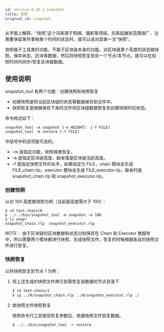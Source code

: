 ```yaml
---
id: version-0.20.1-snapshot
title: 快照
original_id: snapshot
---
```

从字面上解释，“快照”这个词来源于照相、摄影等领域，后来延展到范围很广，当需要保留某件事物某个时间的状态时，就可以说对其做一次“快照”。

快照属于工具类的功能，不属于区块链本身的功能。对区块链某个高度的状态做快照，保存状态、区块等数据，然后将快照恢复到另一个节点/本节点，就可以在较短时间内同步/恢复区块链数据。

## 使用说明

snapshot_tool 有两个功能：创建快照和快照恢复

- 创建快照是将当前区块链的状态等数据保存到文件中。
- 快照恢复是根据保存下来的文件将区块链数据恢复到创建快照时的状态。

命令格式如下：

    snapshot_tool -m snapshot [-e HEIGHT]  [-f FILE]
    snapshot_tool -m restore [-f FILE]
    

中括号中的选项是可选的。

- -m 是指定功能，快照或者恢复。
- -e 是指定区块链高度，缺省值是区块链当前高度。
- -f 是指定快照文件的名字，如果指定为 FILE，chain 模块会生成 FILE_chain.rlp，executor 模块会生成 FILE_executor.rlp，缺省时是 snapshot_chain.rlp 和 snapshot_executor.rlp。

### 创建快照

以对 100 高度做快照为例（当前链高度需大于 100）：

    $ cd test-chain/0
    $ ../../bin/snapshot_tool -m snapshot -e 100
    $ ls snap*
    snapshot_chain.rlp  snapshot_executor.rlp
    

NOTE： 由于区块链的区块数据和状态分别保存在 Chain 和 Executor 微服务中，所以需要两个模块都进行快照，生成快照文件，恢复的时候根据各自的快照文件进行恢复。

### 快照恢复

以将快照恢复到节点 1 为例：

1. 将上述生成的快照文件拷贝到需恢复链数据的节点目录下
    
    ```bash
    $ cd test-chain/1
    $ cp ../0/snapshot_chain.rlp ../0/snapshot_executor.rlp ./
    ```

2. 依快照文件快照恢复
    
    快照命令行工具接受恢复参数后，依据快照文件恢复数据。
    
    ```bash
    $ ../../bin/snapshot_tool -m restore
    ```